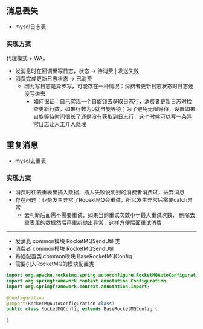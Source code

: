 ## 消息丢失
- mysql日志表
### 实现方案
代理模式 + WAL
- 发消息时在回调里写日志，状态 -> 待消费 | 发送失败
- 消费完成更新日志状态 -> 已消费
	- 因为写日志是异步写，可能存在一种情况：消费者更新日志状态时日志还没写进去
		- 如何保证：自己实现一个自旋锁去获取日志行，消费者更新日志时检查更新行数，如果行数为0就自旋等待；为了避免无限等待，设置如果自旋等待时间很长了还是没有获取到日志行，这个时候可以写一条异常日志让人工介入处理
## 重复消息
- mysql去重表
### 实现方案
- 消费时往去重表里插入数据，插入失败说明别的消费者消费过，丢弃消息
- 存在问题：业务发生异常了RocektMQ会重试，所以发生异常后需要catch异常
	- 去判断后面需不需要重试，如果当前重试次数小于最大重试次数， 删除去重表里的数据然后再重新抛出异常，这样方便后面重试消费

---
- 发消息 common模块 RocketMQSendUtil 类
- 消费者 common模块 RocketMQSendUtil
- 基础配置类 common模块 BaseRocketMQConfig
- 需要引入RocketMQ的模块配置类
```java
import org.apache.rocketmq.spring.autoconfigure.RocketMQAutoConfiguration;  
import org.springframework.context.annotation.Configuration;  
import org.springframework.context.annotation.Import;  
  
@Configuration  
@Import(RocketMQAutoConfiguration.class)  
public class RocketMQConfig extends BaseRocketMQConfig {  
  
}
```
